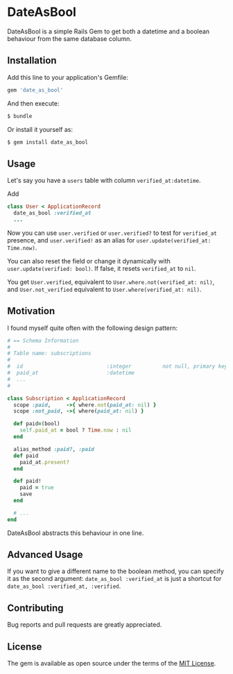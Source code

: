 # DateAsBool

DateAsBool is a simple Rails Gem to get both a datetime and a boolean behaviour from the same database column.

## Installation
Add this line to your application's Gemfile:

```ruby
gem 'date_as_bool'
```

And then execute:
```bash
$ bundle
```

Or install it yourself as:
```bash
$ gem install date_as_bool
```

## Usage
Let's say you have a `users` table with column `verified_at:datetime`.

Add
```ruby
class User < ApplicationRecord
  date_as_bool :verified_at
  ...
```

Now you can use `user.verified` or `user.verified?` to test for `verified_at` presence, and `user.verified!` as an alias for `user.update(verified_at: Time.now)`.

You can also reset the field or change it dynamically with `user.update(verified: bool)`. If false, it resets `verified_at` to `nil`.

You get `User.verified`, equivalent to `User.where.not(verified_at: nil)`, and `User.not_verified` equivalent to `User.where(verified_at: nil)`.

## Motivation

I found myself quite often with the following design pattern:

```ruby
# == Schema Information
#
# Table name: subscriptions
#
#  id                           :integer          not null, primary key
#  paid_at                      :datetime
#  ...
#

class Subscription < ApplicationRecord
  scope :paid,     ->{ where.not(paid_at: nil) }
  scope :not_paid, ->{ where(paid_at: nil) }

  def paid=(bool)
    self.paid_at = bool ? Time.now : nil
  end

  alias_method :paid?, :paid
  def paid
    paid_at.present?
  end

  def paid!
    paid = true
    save
  end

  # ...
end
```

DateAsBool abstracts this behaviour in one line.

## Advanced Usage
If you want to give a different name to the boolean method, you can specify it as the second argument: `date_as_bool :verified_at` is just a shortcut for `date_as_bool :verified_at, :verified`.

## Contributing
Bug reports and pull requests are greatly appreciated.

## License
The gem is available as open source under the terms of the [MIT License](http://opensource.org/licenses/MIT).
